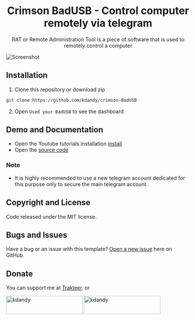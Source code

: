 <h1 align="center">Crimson BadUSB - Control computer remotely via telegram</h1>
<p align="center">RAT or Remote Administration Tool is a piece of software that is used to remotely control a computer</p>
<p align="center">

</p>

![Screenshot](https://user-images.githubusercontent.com/50922642/174778292-7c3470a0-f92d-4704-9a87-02ed04bd4cde.png)

## Installation

1. Clone this repository or download zip

```bash
git clone https://github.com/kdandy/crimson-BadUSB
```

2. Open `Used your BadUSB` to see the dashboard

## Demo and Documentation

- Open the Youtube tutorials installation [install](https://www.youtube.com/watch?v=3_xiK6oQjz8)
- Open the [source code](http://github.com/kdandy/Crimson-BadUSB)

### Note

- It is highly recommended to use a new telegram account dedicated for this purpose only to secure the main telegram account.

## Copyright and License

Code released under the MIT license.

## Bugs and Issues

Have a bug or an issue with this template? [Open a new issue](https://github.com/kdandy/crimson-BadUSB/issues/new) here on GitHub.

## Donate

You can support me at [Trakteer](https://trakteer.id/kdandy/tip). or
<p><a href="https://www.buymeacoffee.com/kdandy"> <img align="left" src="https://cdn.buymeacoffee.com/buttons/v2/default-yellow.png" height="50" width="210" alt="kdandy" /></a><a href="https://ko-fi.com/kdandy"> <img align="left" src="https://cdn.ko-fi.com/cdn/kofi3.png?v=3" height="50" width="210" alt="kdandy" /></a></p><br><br>
</p>
